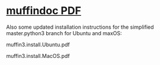 # [muffindoc PDF](https://drive.google.com/file/d/1cSMKA_lii-HaoA9Yg6FOprprGMPJ6tVU/view?usp=drive_link)

Also some updated installation instructions for the simplified master.python3 branch for Ubuntu and maxOS:

muffin3.install.Ubuntu.pdf

muffin3.install.MacOS.pdf
